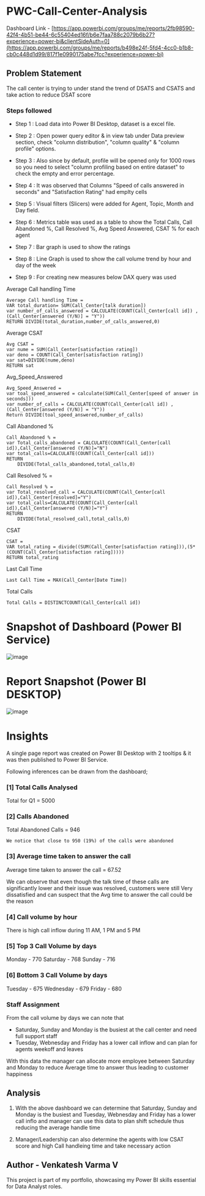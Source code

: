 # PWC-Call-Center-Analysis

Dashboard Link - [https://app.powerbi.com/groups/me/reports/2fb98590-42f4-4b51-be44-6c55404ed16f/b6e7faa788c2079b6b27?experience=power-bi&clientSideAuth=0](https://app.powerbi.com/groups/me/reports/b498e24f-5fd4-4cc0-b1b8-cb0c448d1d99/817f1e0990175abe7fcc?experience=power-bi)

## Problem Statement

The call center is trying to under stand the trend of DSATS and CSATS and take action to reduce DSAT score


### Steps followed 

- Step 1 : Load data into Power BI Desktop, dataset is a excel file.
- Step 2 : Open power query editor & in view tab under Data preview section, check "column distribution", "column quality" & "column profile" options.
- Step 3 : Also since by default, profile will be opened only for 1000 rows so you need to select "column profiling based on entire dataset" to check the empty and error percentage.
- Step 4 : It was observed that Columns "Speed of calls answered in seconds" and "Satisfaction Rating" had emplty cells
- Step 5 : Visual filters (Slicers) were added for Agent, Topic, Month and Day field.
- Step 6 : Metrics table was used as a table to show the Total Calls, Call Abandoned %, Call Resolved %, Avg Speed Answered, CSAT % for each agent
- Step 7 : Bar graph is used to show the ratings
- Step 8 : Line Graph is used to show the call volume trend by hour and day of the week

- Step 9 : For creating new measures below DAX query was used

Average Call handling Time 
```DAX
Average Call handling Time = 
VAR total_duration= SUM(Call_Center[talk duration])
var number_of_calls_answered = CALCULATE(COUNT(Call_Center[call id]) ,(Call_Center[answered (Y/N)] = "Y"))
RETURN DIVIDE(total_duration,number_of_calls_answered,0)
```

Average CSAT
```DAX
Avg CSAT = 
var nume = SUM(Call_Center[satisfaction rating])
var deno = COUNT(Call_Center[satisfaction rating])
var sat=DIVIDE(nume,deno)
RETURN sat
```

Avg_Speed_Answered
```DAX
Avg_Speed_Answered = 
var toal_speed_answered = calculate(SUM(Call_Center[speed of answer in seconds]))
var number_of_calls = CALCULATE(COUNT(Call_Center[call id]) ,(Call_Center[answered (Y/N)] = "Y"))
Return DIVIDE(toal_speed_answered,number_of_calls)
```

Call Abandoned %
```DAX
Call Abandoned % = 
var Total_calls_abandoned = CALCULATE(COUNT(Call_Center[call id]),Call_Center[answered (Y/N)]="N")
var total_calls=CALCULATE(COUNT(Call_Center[call id]))
RETURN
    DIVIDE(Total_calls_abandoned,total_calls,0)
```

Call Resolved % = 
```DAX
Call Resolved % = 
var Total_resolved_call = CALCULATE(COUNT(Call_Center[call id]),Call_Center[resolved]="Y")
var total_calls=CALCULATE(COUNT(Call_Center[call id]),Call_Center[answered (Y/N)]="Y")
RETURN
    DIVIDE(Total_resolved_call,total_calls,0)
```

CSAT
```DAX
CSAT = 
VAR total_rating = divide((SUM(Call_Center[satisfaction rating])),(5*(COUNT(Call_Center[satisfaction rating]))))
RETURN total_rating
```

Last Call Time
```DAX
Last Call Time = MAX(Call_Center[Date Time])
```

Total Calls
```DAX
Total Calls = DISTINCTCOUNT(Call_Center[call id])
```
 
# Snapshot of Dashboard (Power BI Service)

![image](https://github.com/user-attachments/assets/096b4775-3c2b-4eb3-853e-59976523f046)



 
 # Report Snapshot (Power BI DESKTOP)

![image](https://github.com/user-attachments/assets/dbe9e48f-8c4e-42e4-ad54-dba9b86671a3)


# Insights

A single page report was created on Power BI Desktop with 2 tooltips & it was then published to Power BI Service.

Following inferences can be drawn from the dashboard;

### [1] Total Calls Analysed 

   Total for Q1 = 5000

### [2] Calls Abandoned

   Total Abandoned Calls = 946
   
    We notice that close to 950 (19%) of the calls were abandoned 
   
### [3] Average time taken to answer the call

   Average time taken to answer the call = 67.52
   
   We can observe that even though the talk time of these calls are significantly lower and their issue was resolved, customers were still Very dissatisfied and can suspect that the Avg time to answer the call could be the reason

           
###  [4] Call volume by hour

There is high call inflow during 11 AM, 1 PM and 5 PM  
  
### [5] Top 3 Call Volume by days

  Monday - 770
  Saturday - 768
  Sunday - 716

### [6] Bottom 3 Call Volume by days

  Tuesday - 675
  Wednesday - 679
  Friday - 680

### Staff Assignment

From the call volume by days we can note that
* Saturday, Sunday and Monday is the busiest at the call center and need full support staff
* Tuesday, Webnesday and Friday has a lower call inflow and can plan for agents weekoff and leaves
  
 With this data the manager can allocate more employee between Saturday and Monday to reduce Average time to answer thus leading to customer happiness

 ## Analysis

1. With the above dashboard we can determine that Saturday, Sunday and Monday is the busiest and Tuesday, Webnesday and Friday has a lower call inflo and manager can use this data to plan shift schedule thus reducing the average handle time
 
2. Manager/Leadership can also determine the agents with low CSAT score and high Call handleing time and take necessary action

## Author - Venkatesh Varma V

This project is part of my portfolio, showcasing my Power BI skills essential for Data Analyst roles.

